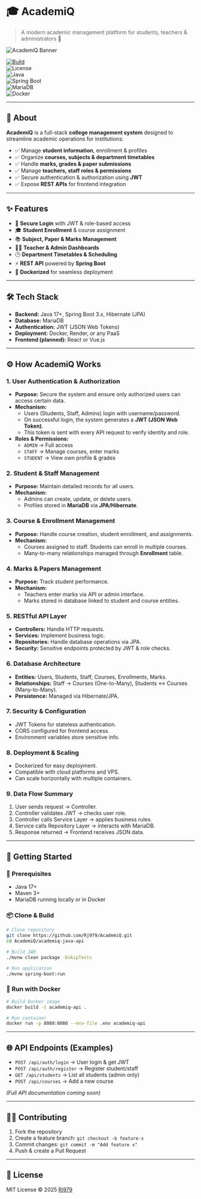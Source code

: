 # 🎓 AcademiQ  
> A modern academic management platform for students, teachers & administrators 🚀  

![AcademiQ Banner](https://img.shields.io/badge/AcademiQ-College%20Management-blueviolet?style=for-the-badge)  

[![Build](https://img.shields.io/github/actions/workflow/status/Rj979/AcademiQ/maven.yml?style=flat-square)](https://github.com/Rj979/AcademiQ/actions)  
![License](https://img.shields.io/github/license/Rj979/AcademiQ?style=flat-square)  
![Java](https://img.shields.io/badge/Java-17-orange?style=flat-square&logo=openjdk)  
![Spring Boot](https://img.shields.io/badge/SpringBoot-3.x-brightgreen?style=flat-square&logo=springboot)  
![MariaDB](https://img.shields.io/badge/MariaDB-Latest-blue?style=flat-square&logo=mariadb)  
![Docker](https://img.shields.io/badge/Docker-Ready-2496ED?style=flat-square&logo=docker)  

---

## 📖 About  

**AcademiQ** is a full-stack **college management system** designed to streamline academic operations for institutions:  

- ✅ Manage **student information**, enrollment & profiles  
- ✅ Organize **courses, subjects & department timetables**  
- ✅ Handle **marks, grades & paper submissions**  
- ✅ Manage **teachers, staff roles & permissions**  
- ✅ Secure authentication & authorization using **JWT**  
- ✅ Expose **REST APIs** for frontend integration  

---

## ✨ Features  

- 🔐 **Secure Login** with JWT & role-based access  
- 🎓 **Student Enrollment** & course assignment  
- 📚 **Subject, Paper & Marks Management**  
- 🧑‍🏫 **Teacher & Admin Dashboards**  
- 🕒 **Department Timetables & Scheduling**  
- ⚡ **REST API** powered by **Spring Boot**  
- 🐳 **Dockerized** for seamless deployment  

---

## 🛠️ Tech Stack  

- **Backend:** Java 17+, Spring Boot 3.x, Hibernate (JPA)  
- **Database:** MariaDB  
- **Authentication:** JWT (JSON Web Tokens)  
- **Deployment:** Docker, Render, or any PaaS  
- **Frontend (planned):** React or Vue.js  

---

## ⚙️ How AcademiQ Works

### 1. **User Authentication & Authorization**
- **Purpose:** Secure the system and ensure only authorized users can access certain data.
- **Mechanism:**
  - Users (Students, Staff, Admins) login with username/password.
  - On successful login, the system generates a **JWT (JSON Web Token)**.
  - This token is sent with every API request to verify identity and role.
- **Roles & Permissions:**
  - `ADMIN` → Full access  
  - `STAFF` → Manage courses, enter marks  
  - `STUDENT` → View own profile & grades  

### 2. **Student & Staff Management**
- **Purpose:** Maintain detailed records for all users.
- **Mechanism:**
  - Admins can create, update, or delete users.
  - Profiles stored in **MariaDB** via **JPA/Hibernate**.

### 3. **Course & Enrollment Management**
- **Purpose:** Handle course creation, student enrollment, and assignments.
- **Mechanism:**
  - Courses assigned to staff. Students can enroll in multiple courses.
  - Many-to-many relationships managed through **Enrollment** table.

### 4. **Marks & Papers Management**
- **Purpose:** Track student performance.
- **Mechanism:**
  - Teachers enter marks via API or admin interface.
  - Marks stored in database linked to student and course entities.

### 5. **RESTful API Layer**
- **Controllers:** Handle HTTP requests.  
- **Services:** Implement business logic.  
- **Repositories:** Handle database operations via JPA.  
- **Security:** Sensitive endpoints protected by JWT & role checks.

### 6. **Database Architecture**
- **Entities:** Users, Students, Staff, Courses, Enrollments, Marks.  
- **Relationships:** Staff → Courses (One-to-Many), Students ↔ Courses (Many-to-Many).  
- **Persistence:** Managed via Hibernate/JPA.

### 7. **Security & Configuration**
- JWT Tokens for stateless authentication.  
- CORS configured for frontend access.  
- Environment variables store sensitive info.

### 8. **Deployment & Scaling**
- Dockerized for easy deployment.  
- Compatible with cloud platforms and VPS.  
- Can scale horizontally with multiple containers.

### 9. **Data Flow Summary**
1. User sends request → Controller.  
2. Controller validates JWT → checks user role.  
3. Controller calls Service Layer → applies business rules.  
4. Service calls Repository Layer → interacts with MariaDB.  
5. Response returned → Frontend receives JSON data.

---

## 🚀 Getting Started  

### 🔧 Prerequisites  
- Java 17+  
- Maven 3+  
- MariaDB running locally or in Docker  

### 📦 Clone & Build  
```bash
# Clone repository
git clone https://github.com/Rj979/AcademiQ.git
cd AcademiQ/academiq-java-api

# Build JAR
./mvnw clean package -DskipTests

# Run application
./mvnw spring-boot:run
```

### 🐳 Run with Docker  
```bash
# Build Docker image
docker build -t academiq-api .

# Run container
docker run -p 8080:8080 --env-file .env academiq-api
```

---

## 🌐 API Endpoints (Examples)  

- `POST /api/auth/login` → User login & get JWT  
- `POST /api/auth/register` → Register student/staff  
- `GET /api/students` → List all students (admin only)  
- `POST /api/courses` → Add a new course  

*(Full API documentation coming soon)*  

---

## 👨‍💻 Contributing  

1. Fork the repository  
2. Create a feature branch: `git checkout -b feature-x`  
3. Commit changes: `git commit -m "Add feature x"`  
4. Push & create a Pull Request  

---

## 📜 License  
MIT License © 2025 [Rj979](https://github.com/Rj979)  

